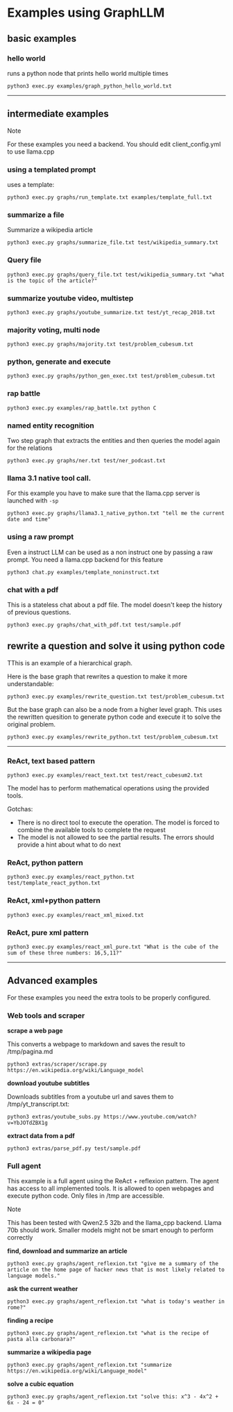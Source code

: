 # Examples using GraphLLM

## basic examples

### hello world

runs a python node that prints hello world multiple times

`python3 exec.py examples/graph_python_hello_world.txt`

---

## intermediate examples

> [!NOTE]
> For these examples you need a backend. You should edit client_config.yml to use llama.cpp

### using a templated prompt

uses a template:

`python3 exec.py graphs/run_template.txt examples/template_full.txt`

### summarize a file

Summarize a wikipedia article

`python3 exec.py graphs/summarize_file.txt test/wikipedia_summary.txt`

### Query file

`python3 exec.py graphs/query_file.txt test/wikipedia_summary.txt "what is the topic of the article?"`

### summarize youtube video, multistep

`python3 exec.py graphs/youtube_summarize.txt test/yt_recap_2018.txt`

### majority voting, multi node

`python3 exec.py graphs/majority.txt test/problem_cubesum.txt`

### python, generate and execute

`python3 exec.py graphs/python_gen_exec.txt test/problem_cubesum.txt`

### rap battle

`python3 exec.py examples/rap_battle.txt python C`

### named entity recognition

Two step graph that extracts the entities and then queries the model again for the relations

`python3 exec.py graphs/ner.txt test/ner_podcast.txt`

### llama 3.1 native tool call.

For this example you have to make sure that the llama.cpp server is launched with `-sp`

`python3 exec.py graphs/llama3.1_native_python.txt "tell me the current date and time"`

### using a raw prompt

Even a instruct LLM can be used as a non instruct one by passing a raw prompt.
You need a llama.cpp backend for this feature

`python3 chat.py examples/template_noninstruct.txt`



### chat with a pdf

This is a stateless chat about a pdf file.
The model doesn't keep the history of previous questions.

`python3 exec.py graphs/chat_with_pdf.txt test/sample.pdf`

## rewrite a question and solve it using python code

TThis is an example of a hierarchical graph.

Here is the base graph that rewrites a question to make it more understandable:

`python3 exec.py examples/rewrite_question.txt test/problem_cubesum.txt`

But the base graph can also be a node from a higher level graph.
This uses the rewritten quesition to generate python code and execute it to solve the original problem.

`python3 exec.py examples/rewrite_python.txt test/problem_cubesum.txt`

---

### ReAct, text based pattern

`python3 exec.py examples/react_text.txt test/react_cubesum2.txt`

The model has to perform mathematical operations using the provided tools.
  
  Gotchas:
  - There is no direct tool to execute the operation. The model is forced to combine the available tools to complete the request
  - The model is not allowed to see the partial results. The errors should provide a hint about what to do next

### ReAct, python pattern

`python3 exec.py examples/react_python.txt test/template_react_python.txt`

### ReAct, xml+python pattern

`python3 exec.py examples/react_xml_mixed.txt`

### ReAct, pure xml pattern

`python3 exec.py examples/react_xml_pure.txt "What is the cube of the sum of these three numbers: 16,5,11?"`

---

## Advanced examples

For these examples you need the extra tools to be properly configured.

### Web tools and scraper

**scrape a web page**

This converts a webpage to markdown and saves the result to /tmp/pagina.md

`python3 extras/scraper/scrape.py https://en.wikipedia.org/wiki/Language_model`

**download youtube subtitles**

Downloads subtitles from a youtube url and saves them to /tmp/yt_transcript.txt:

`python3 extras/youtube_subs.py https://www.youtube.com/watch?v=YbJOTdZBX1g`

**extract data from a pdf**

`python3 extras/parse_pdf.py test/sample.pdf`

### Full agent

This example is a full agent using the ReAct + reflexion pattern.
The agent has access to all implemented tools.
It is allowed to open webpages and execute python code.
Only files in /tmp are accessible.

> [!NOTE]
> This has been tested with Qwen2.5 32b and the llama_cpp backend. Llama 70b should work. Smaller models might not be smart enough to perform correctly

**find, download and summarize an article**

`python3 exec.py graphs/agent_reflexion.txt "give me a summary of the article on the home page of hacker news that is most likely related to language models."`

**ask the current weather**

`python3 exec.py graphs/agent_reflexion.txt "what is today's weather in rome?"`

**finding a recipe**

`python3 exec.py graphs/agent_reflexion.txt "what is the recipe of pasta alla carbonara?"`

**summarize a wikipedia page**

`python3 exec.py graphs/agent_reflexion.txt "summarize https://en.wikipedia.org/wiki/Language_model"`

**solve a cubic equation**

`python3 exec.py graphs/agent_reflexion.txt "solve this: x^3 - 4x^2 + 6x - 24 = 0"`
